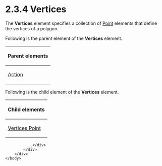 <html dir="LTR" xmlns:mshelp="http://msdn.microsoft.com/mshelp" xmlns:ddue="http://ddue.schemas.microsoft.com/authoring/2003/5" xmlns:xlink="http://www.w3.org/1999/xlink" xmlns:tool="http://www.microsoft.com/tooltip">
    <head>
        <meta http-equiv="Content-Type" content="text/html; CHARSET=utf-8"></meta>
        <meta name="save" content="history"></meta>
        <title>2.3.4 Vertices</title>
        <xml>
            <mshelp:toctitle title="2.3.4 Vertices"></mshelp:toctitle>
            <mshelp:rltitle title="[MS-RGDI]: Vertices"></mshelp:rltitle>
            <mshelp:keyword index="A" term="1b566f65-12a4-43d1-910f-4a88819726c7"></mshelp:keyword>
            <mshelp:attr name="DCSext.ContentType" value="open specification"></mshelp:attr>
            <mshelp:attr name="AssetID" value="1b566f65-12a4-43d1-910f-4a88819726c7"></mshelp:attr>
            <mshelp:attr name="TopicType" value="kbRef"></mshelp:attr>
            <mshelp:attr name="DCSext.Title" value="[MS-RGDI]: Vertices" />
        </xml>
    </head>
    <body>
        <div id="header">
            <h1 class="heading">2.3.4 Vertices</h1>
        </div>
        <div id="mainSection">
            <div id="mainBody">
                <div id="allHistory" class="saveHistory"></div>
                <div id="sectionSection0" class="section" name="collapseableSection">
                    

<p>The <b>Vertices</b> element specifies a collection of <a href="d4cf77d9-cb9c-4ce1-b25e-7e38923220d4.md">Point</a> elements that define
the vertices of a polygon.</p>

<p>Following is the parent element of the <b>Vertices</b>
element.</p>

<table>
 <thead>
  <tr>
   <th>
   <p>Parent elements</p>
   </th>
  </tr>
 </thead>
 <tr>
  <td>
  <p><a href="31e38a88-7789-43c0-8f08-32be6a2489fd.md">Action</a></p>
  </td>
 </tr>
</table>

<p>Following is the child element of the <b>Vertices</b>
element.</p>

<table>
 <thead>
  <tr>
   <th>
   <p>Child elements</p>
   </th>
  </tr>
 </thead>
 <tr>
  <td>
  <p><a href="879e17ed-df95-4f10-8c24-44418430b2fd.md">Vertices.Point</a></p>
  </td>
 </tr>
</table>

<p> </p>


                </div>
            </div>
        </div>
    </body>
</html>